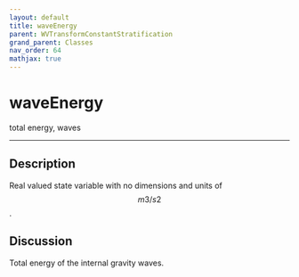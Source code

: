 ```yaml
---
layout: default
title: waveEnergy
parent: WVTransformConstantStratification
grand_parent: Classes
nav_order: 64
mathjax: true
---
```


#  waveEnergy

total energy, waves


---

## Description
Real valued state variable with no dimensions and units of $$m3/s2$$.

## Discussion

Total energy of the internal gravity waves.

